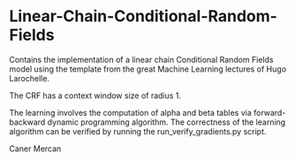 # Linear-Chain-Conditional-Random-Fields

Contains the implementation of a linear chain Conditional Random Fields model using the template from the great Machine Learning lectures of Hugo Larochelle. 

The CRF has a context window size of radius 1. 

The learning involves the computation of alpha and beta tables via forward-backward dynamic programming algorithm. The correctness of the learning algorithm can be verified by running the run_verify_gradients.py script.


Caner Mercan
